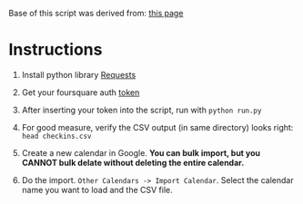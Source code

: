 Base of this script was derived from: [this page](https://gist.github.com/dlo/7177249)

# Instructions
1. Install python library [Requests](http://docs.python-requests.org/en/latest/user/install/)

2. Get your foursquare auth [token](https://developer.foursquare.com/docs/explore)

3. After inserting your token into the script, run with `python run.py`

4. For good measure, verify the CSV output (in same directory) looks right: `head checkins.csv`

5. Create a new calendar in Google. **You can bulk import, but you CANNOT bulk delate without deleting the entire calendar.**

6. Do the import. `Other Calendars -> Import Calendar`. Select the calendar name you want to load and the CSV file. 

